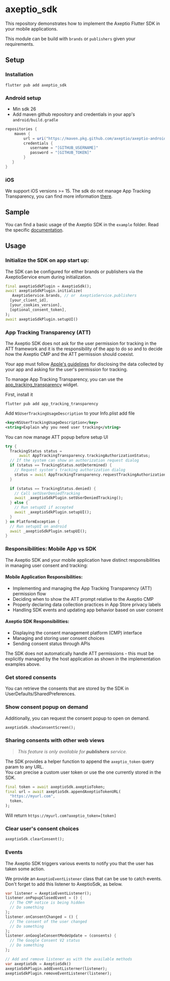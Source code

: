 # axeptio_sdk

This repository demonstrates how to implement the Axeptio Flutter SDK in your mobile applications.

This module can be build with `brands` or `publishers` given your requirements.

## Setup

### Installation

```shell
flutter pub add axeptio_sdk
```

### Android setup
- Min sdk 26
- Add maven github repository and credentials in your app's `android/build.gradle`
```groovy
repositories {
    maven {
        url = uri("https://maven.pkg.github.com/axeptio/axeptio-android-sdk")
        credentials {
           username = "[GITHUB_USERNAME]"
           password = "[GITHUB_TOKEN]"
        }
   }
}
```
### iOS

We support iOS versions >= 15.
The sdk do not manage App Tracking Transparency, you can find more information [there](#app-tracking-transparency-att).

## Sample

You can find a basic usage of the Axeptio SDK in the `example` folder.
Read the specific [documentation](./example/README.md).

## Usage
### Initialize the SDK on app start up:

The SDK can be configured for either brands or publishers via the AxeptioService enum during initialization.

```dart
final axeptioSdkPlugin = AxeptioSdk();
await axeptioSdkPlugin.initialize(  
   AxeptioService.brands, // or  AxeptioService.publishers
  [your_client_id],  
  [your_cookies_version],  
  [optional_consent_token],
);
await axeptioSdkPlugin.setupUI()
```

### App Tracking Transparency (ATT)

The Axeptio SDK does not ask for the user permission for tracking in the ATT framework and it is the responsibility of the app to do so and to decide how the Axeptio CMP and the ATT permission should coexist.

Your app must follow [Apple's guidelines](https://developer.apple.com/app-store/user-privacy-and-data-use/) for disclosing the data collected by your app and asking for the user's permission for tracking.

To manage App Tracking Transparency, you can use the [app_tracking_transparency](https://pub.dev/packages/app_tracking_transparency) widget.

First, install it
```shell
flutter pub add app_tracking_transparency
```

Add `NSUserTrackingUsageDescription` to your Info.plist add file

```xml
<key>NSUserTrackingUsageDescription</key>
<string>Explain why you need user tracking</string>
```

You can now manage ATT popup before setup UI

```dart
try {
  TrackingStatus status =
      await AppTrackingTransparency.trackingAuthorizationStatus;
  // If the system can show an authorization request dialog
  if (status == TrackingStatus.notDetermined) {
    // Request system's tracking authorization dialog
    status = await AppTrackingTransparency.requestTrackingAuthorization();
  }

  if (status == TrackingStatus.denied) {
    // Call setUserDeniedTracking 
    await _axeptioSdkPlugin.setUserDeniedTracking();
  } else {
    // Run setupUI if accepted
    await _axeptioSdkPlugin.setupUI();
  }
} on PlatformException {
  // Run setupUI on android
  await _axeptioSdkPlugin.setupUI();
}
```

### Responsibilities: Mobile App vs SDK

The Axeptio SDK and your mobile application have distinct responsibilities in managing user consent and tracking:

#### Mobile Application Responsibilities:
- Implementing and managing the App Tracking Transparency (ATT) permission flow
- Deciding when to show the ATT prompt relative to the Axeptio CMP
- Properly declaring data collection practices in App Store privacy labels
- Handling SDK events and updating app behavior based on user consent

#### Axeptio SDK Responsibilities:
- Displaying the consent management platform (CMP) interface
- Managing and storing user consent choices
- Sending consent status through APIs

The SDK does not automatically handle ATT permissions - this must be explicitly managed by the host application as shown in the implementation examples above.

### Get stored consents

You can retrieve the consents that are stored by the SDK in UserDefaults/SharedPreferences.

### Show consent popup on demand

Additionally, you can request the consent popup to open on demand.
```dart
axeptioSdk.showConsentScreen();
```

### Sharing consents with other web views
>*This feature is only available for **publishers** service.*

The SDK provides a helper function to append the `axeptio_token` query param to any URL.  
You can precise a custom user token or use the one currently stored in the SDK.

```dart  
final token = await axeptioSdk.axeptioToken;
final url = await axeptioSdk.appendAxeptioTokenURL(  
  "https://myurl.com",  
  token,  
); 
```  
Will return `https://myurl.com?axeptio_token=[token]`

### Clear user's consent choices

```dart  
axeptioSdk.clearConsent();
```

### Events

The Axeptio SDK triggers various events to notify you that the user has taken some action.

We provide an `AxeptioEventListener` class that can be use to catch events. Don't forget to add this listener to AxeptioSdk, as below.

```dart
var listener = AxeptioEventListener();
listener.onPopupClosedEvent = () {
  // The CMP notice is being hidden
  // Do something
};
listener.onConsentChanged = () {
  // The consent of the user changed
  // Do something
};
listener.onGoogleConsentModeUpdate = (consents) {
  // The Google Consent V2 status
  // Do something
};

// Add and remove listener as with the available methods
var axeptioSdk = AxeptioSdk()
axeptioSdkPlugin.addEventListerner(listener);
axeptioSdkPlugin.removeEventListener(listener);
```
